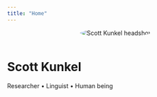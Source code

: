 ```yaml
---
title: "Home"
---
```


<p style="text-align:center;">
  <img src="/images/me.jpg" alt="Scott Kunkel headshot" 
style="max-width:180px; border-radius:50%; margin-bottom:15px;">
</p>

# Scott Kunkel

Researcher • Linguist • Human being


